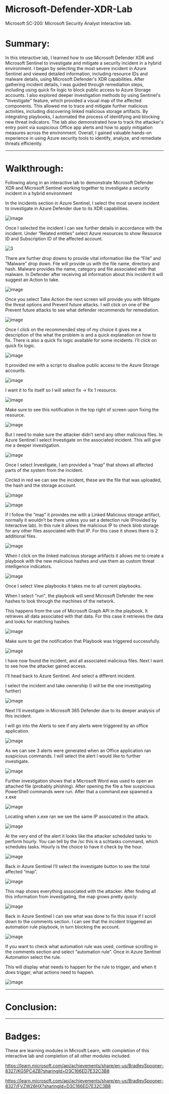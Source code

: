 # Microsoft-Defender-XDR-Lab
Microsoft SC-200: Microsoft Security Analyst Interactive lab.

# Summary:

In this interactive lab, I learned how to use Microsoft Defender XDR and Microsoft Sentinel to investigate and mitigate a security incident in a hybrid environment. I began by selecting the most severe incident in Azure Sentinel and viewed detailed information, including resource IDs and malware details, using Microsoft Defender's XDR capabilities. After gathering incident details, I was guided through remediation steps, including using quick fix logic to block public access to Azure Storage accounts. I also explored deeper investigation methods by using Sentinel's "Investigate" feature, which provided a visual map of the affected components. This allowed me to trace and mitigate further malicious activities, including discovering linked malicious storage artifacts. By integrating playbooks, I automated the process of identifying and blocking new threat indicators. The lab also demonstrated how to track the attacker's entry point via suspicious Office app alerts and how to apply mitigation measures across the environment. Overall, I gained valuable hands-on experience in using Azure security tools to identify, analyze, and remediate threats efficiently.

--------------------------------------------------------------------------------------------------------------------------------------------------------------------------------------------------------------------------------------------------------------------------------

# Walkthrough:

Following along in an interactive lab to demonstrate Microsoft Defender XDR and Microsoft Sentinel working together to investigate a security incident in a hybrid environment

In the incidents section in Azure Sentinel, I select the most severe incident to investigate in Azure Defender due to its XDR capabilities.

![image](https://github.com/user-attachments/assets/776277a5-1400-40cd-b162-cd950c7b9774)

Once I selected the incident I can see further details in accordance with the incident. Under “Related entities” select Azure resources to show Resource ID and Subscription ID of the affected account.

![3](https://github.com/user-attachments/assets/def3a81e-759d-4a9e-8c48-3ec7d50b5f28)

There are further drop downs to provide vital information like the “File” and “Malware” drop down. File will provide us with the file name, directory and hash. Malware provides the name, category and file associated with that malware.
In Defender after receiving all information about this incident it will suggest an Action to take.

![image](https://github.com/user-attachments/assets/17221baa-7545-4f89-905e-ccd4684a7f2c)

Once you select Take Action the next screen will provide you with Mitigate the threat options and Prevent future attacks. I will click on one of the Prevent future attacks to see what defender recommends for remediation.

![image](https://github.com/user-attachments/assets/b98af3e8-08e2-42a3-894b-1ce1bdc6cccd)

Once I click on the recommended step of my choice it gives me a description of the what the problem is and a quick explanation on how to fix. There is also a quick fix logic available for some incidents. I’ll click on quick fix logic.

![image](https://github.com/user-attachments/assets/f8e30152-64fa-496e-ab9f-bc5e26aa6d46)

It provided me with a script to disallow public access to the Azure Storage accounts. 

![image](https://github.com/user-attachments/assets/4eacdbfb-05da-4960-9f82-56945c1f7874)

I want it to fix itself so I will select fix -> fix 1 resource.

![image](https://github.com/user-attachments/assets/47fb21ea-4a9e-427e-9aab-4f7039b0f840)

Make sure to see this notification in the top right of screen upon fixing the resource. 

![image](https://github.com/user-attachments/assets/b96e0813-85b9-426f-b0a9-7a203370107d)

But I need to make sure the attacker didn’t send any other malicious files. In Azure Sentinel I select Investigate on the associated incident. This will give me a deeper investigation.

![image](https://github.com/user-attachments/assets/ddde79bb-fa13-45b0-a1b0-3de32789d3ad)

Once I select Investigate, I am provided a “map” that shows all affected parts of the system from the incident. 

Circled in red we can see the incident, these are the file that was uploaded, the hash and the storage account.

![image](https://github.com/user-attachments/assets/ecdb607f-718c-4445-b822-25f1de52a4b9)

![image](https://github.com/user-attachments/assets/7607136a-8730-467a-97eb-409d70a97dc8)

If I follow the “map” it provides me with a Linked Malicious storage artifact, normally it wouldn’t be there unless you set a detection rule (Provided by Interactive lab). In this rule it allows the malicious IP to check blob storage for any other files associated with that IP. For this case it shows there is 2 additional files. 

![image](https://github.com/user-attachments/assets/634ee891-668b-465c-ac1a-e2a402b9e2d5)

When I click on the linked malicious storage artifacts it allows me to create a playbook with the new malicious hashes and use them as custom threat intelligence indicators.

![image](https://github.com/user-attachments/assets/0734537e-e6dc-4960-8980-bb7727527486)

Once I select View playbooks it takes me to all current playbooks.

When I select "run", the playbook will send Microsoft Defender the new hashes to look through the machines of the network.

This happens from the use of Microsoft Graph API in the playbook. It retrieves all data associated with that data. For this case it retrieves the data and looks for matching hashes. 

![image](https://github.com/user-attachments/assets/e4fa4de6-2338-48fa-9dcf-d51ed10561ee)

Make sure to get the notification that Playbook was triggered successfully.

![image](https://github.com/user-attachments/assets/dc6ba958-c225-406b-8719-6b898e6e7840)

I have now found the incident, and all associated malicious files. Next I want to see how the attacker gained access. 

I’ll head back to Azure Sentinel. And select a different incident.

I select the incident and take ownership (I will be the one investigating further)

![image](https://github.com/user-attachments/assets/9310d67b-24ec-4bd3-abc2-1e4edfdfe635)

Next I’ll investigate in Microsoft 365 Defender due to its deeper analysis of this incident.

I will go into the Alerts to see if any alerts were triggered by an office application.

![image](https://github.com/user-attachments/assets/4cbe2704-851f-4442-b43a-86a639780f79)

As we can see 3 alerts were generated when an Office application ran suspicious commands. I will select the alert I would like to further investigate.

![image](https://github.com/user-attachments/assets/0517858e-7652-4b36-a866-78ed9a714a0e)

Further investigation shows that a Microsoft Word was used to open an attached file (probably phishing). After opening the file a few suspicious PowerShell commands were run. After that a command.exe spawned a x.exe

![image](https://github.com/user-attachments/assets/6328194b-1bc2-4fe3-8068-36bf6fb2b18d)

Locating when x.exe ran we see the same IP associated in the attack.

![image](https://github.com/user-attachments/assets/85c3aee4-1e98-4c46-9935-6cbfc891f9bf)

At the very end of the alert it looks like the attacker scheduled tasks to perform hourly.
You can tell by the /sc this is a schtasks command, which schedules tasks.  Hourly is the choice to have it check by the hour.

![image](https://github.com/user-attachments/assets/a29f3e56-2fce-4689-8d6d-7b38f07ca405)

Back in Azure Sentinel I’ll select the investigate button to see the total affected “map”.

![image](https://github.com/user-attachments/assets/65d41d6b-fe51-4960-be5f-f88a3a93975e)

This map shows everything associated with the attacker. After finding all this information from investigating, the map grows pretty quicly.

![image](https://github.com/user-attachments/assets/ae8857ed-7d8e-4318-a677-a8e502cf8206)

Back in Azure Sentinel I can see what was done to fix this issue if I scroll down to the comments section. I can see that the incident triggered an automation rule playbook, in turn blocking the account.

![image](https://github.com/user-attachments/assets/07a83e3d-743f-4528-90bd-e6e86501eb56)

If you want to check what automation rule was used, continue scrolling in the comments section and select “automation rule”.
Once in Azure Sentinel Automation select the rule.

This will display what needs to happen for the rule to trigger, and when it does trigger, what actions need to happen.

![image](https://github.com/user-attachments/assets/b2c638b7-bbb0-45af-acdb-6009d25767ed)

-----------------------------------------------------------------------------------------------------------------------------------------------------------------------------------------------------------------------------------------------------------------------------

# Conclusion:


-----------------------------------------------------------------------------------------------------------------------------------------------------------------------------------------------------------------------------------------------------------------------------

# Badges:

These are learning modules in Microsft Learn, with completion of this interactive lab and completion of all other modules included.

https://learn.microsoft.com/api/achievements/share/en-us/BradleySpooner-8327/KG5PC4ZB?sharingId=D3C166ED7E32C3B8

https://learn.microsoft.com/api/achievements/share/en-us/BradleySpooner-8327/FVZW26HX?sharingId=D3C166ED7E32C3B8























